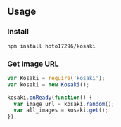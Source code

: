 ## Usage

### Install
```
npm install hoto17296/kosaki
```

### Get Image URL
``` js
var Kosaki = require('kosaki');
var kosaki = new Kosaki();

kosaki.onReady(function() {
  var image_url = kosaki.random();
  var all_images = kosaki.get();
});
```
